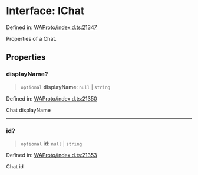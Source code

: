 # Interface: IChat

Defined in: [WAProto/index.d.ts:21347](https://github.com/Fokusdotid/bail/blob/c004679536d41fcf32da31cecf70d3991dfa31b5/WAProto/index.d.ts#L21347)

Properties of a Chat.

## Properties

### displayName?

> `optional` **displayName**: `null` \| `string`

Defined in: [WAProto/index.d.ts:21350](https://github.com/Fokusdotid/bail/blob/c004679536d41fcf32da31cecf70d3991dfa31b5/WAProto/index.d.ts#L21350)

Chat displayName

***

### id?

> `optional` **id**: `null` \| `string`

Defined in: [WAProto/index.d.ts:21353](https://github.com/Fokusdotid/bail/blob/c004679536d41fcf32da31cecf70d3991dfa31b5/WAProto/index.d.ts#L21353)

Chat id
